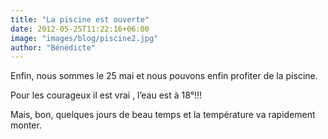 ```yaml
---
title: "La piscine est ouverte"
date: 2012-05-25T11:22:16+06:00
image: "images/blog/piscine2.jpg"
author: "Bénédicte"
---
```


Enfin, nous sommes le 25 mai et nous pouvons enfin profiter de la piscine.

Pour les courageux il est vrai , l’eau est à 18°!!!

Mais, bon, quelques jours de beau temps et la température va rapidement monter.
